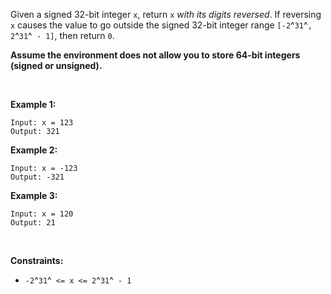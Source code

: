 Given a signed 32-bit integer `x`, return `x` *with its digits
reversed*. If reversing `x` causes the value to go outside the signed
32-bit integer range `[-2`^`31`^`, 2`^`31`^` - 1]`, then return `0`.

**Assume the environment does not allow you to store 64-bit integers
(signed or unsigned).**

 

**Example 1:**

    Input: x = 123
    Output: 321

**Example 2:**

    Input: x = -123
    Output: -321

**Example 3:**

    Input: x = 120
    Output: 21

 

**Constraints:**

-   `-2`^`31`^` <= x <= 2`^`31`^` - 1`
